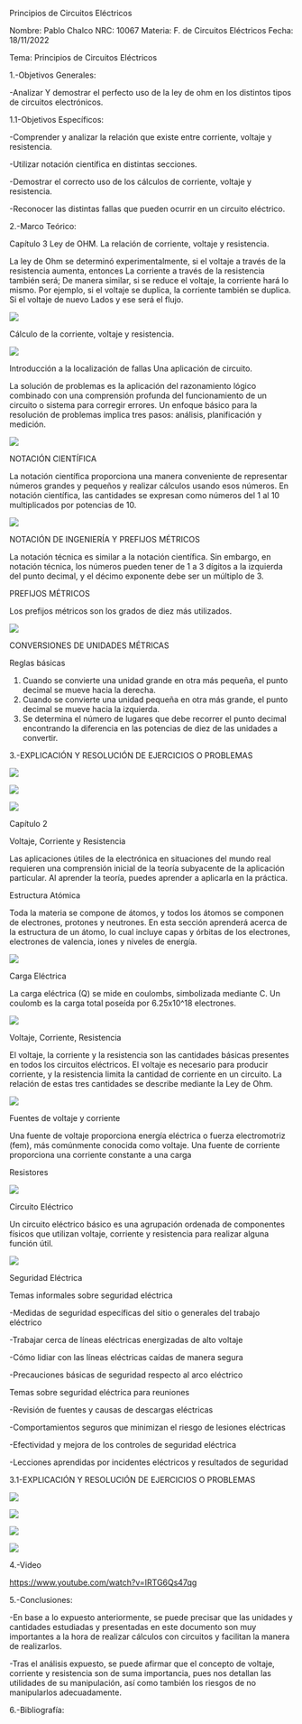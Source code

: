 Principios de Circuitos Eléctricos

Nombre: Pablo Chalco   NRC: 10067  Materia: F. de Circuitos Eléctricos   Fecha: 18/11/2022  

Tema: Principios de Circuitos Eléctricos

1.-Objetivos Generales: 

-Analizar Y demostrar el perfecto uso de la ley de ohm en los distintos tipos de circuitos electrónicos.

1.1-Objetivos Específicos:

-Comprender y analizar la relación que existe entre corriente, voltaje y resistencia.

-Utilizar notación científica en distintas secciones.

-Demostrar el correcto uso de los cálculos de corriente, voltaje y resistencia.

-Reconocer las distintas fallas que pueden ocurrir en un circuito eléctrico.

2.-Marco Teórico:

Capítulo 3 Ley de OHM.
La relación de corriente, voltaje y resistencia.

La ley de Ohm se determinó experimentalmente, si el voltaje a través de la resistencia aumenta, entonces La corriente a través de la resistencia también será; De manera similar, si se reduce el voltaje, la corriente hará lo mismo. Por ejemplo, si el voltaje se duplica, la corriente también se duplica. Si el voltaje de nuevo Lados y ese será el flujo.

![](https://github.com/phchalco/Tarea1/blob/main/12.png)

Cálculo de la corriente, voltaje y resistencia.

![](https://github.com/phchalco/Tarea1/blob/main/13.png)

Introducción a la localización de fallas Una aplicación de circuito.

La solución de problemas es la aplicación del razonamiento lógico combinado con una comprensión profunda del funcionamiento de un circuito o sistema para corregir errores. Un enfoque básico para la resolución de problemas implica tres pasos: análisis, planificación y medición.

![](https://github.com/phchalco/Tarea1/blob/main/14.png)


NOTACIÓN CIENTÍFICA

La notación científica proporciona una manera conveniente de representar números grandes y pequeños y realizar cálculos usando esos números. En notación científica, las cantidades se expresan como números del 1 al 10 multiplicados por potencias de 10.

![](https://github.com/phchalco/Tarea1/blob/main/5.png)

NOTACIÓN DE INGENIERÍA Y PREFIJOS MÉTRICOS

La notación técnica es similar a la notación científica. Sin embargo, en notación técnica, los números pueden tener de 1 a 3 dígitos a la izquierda del punto decimal, y el décimo exponente debe ser un múltiplo de 3.

PREFIJOS MÉTRICOS

Los prefijos métricos son los grados de diez más utilizados.

![](https://github.com/phchalco/Tarea1/blob/main/6.png)

CONVERSIONES DE UNIDADES MÉTRICAS

Reglas básicas

1. Cuando se convierte una unidad grande en otra más pequeña, el punto decimal se mueve hacia la derecha. 
2. Cuando se convierte una unidad pequeña en otra más grande, el punto decimal se mueve hacia la izquierda. 
3. Se determina el número de lugares que debe recorrer el punto decimal encontrando la diferencia en las potencias de diez de las unidades a convertir.

3.-EXPLICACIÓN Y RESOLUCIÓN DE EJERCICIOS O PROBLEMAS

![](https://github.com/phchalco/Tarea1/blob/main/Ej1.png)

![](https://github.com/phchalco/Tarea1/blob/main/Ej2.png)

![](https://github.com/phchalco/Tarea1/blob/main/Ej3.png)

Capítulo 2

Voltaje, Corriente y Resistencia

Las aplicaciones útiles de la electrónica en situaciones del mundo real requieren una comprensión inicial de la teoría subyacente de la aplicación particular. Al aprender la teoría, puedes aprender a aplicarla en la práctica.

Estructura Atómica

Toda la materia se compone de átomos, y todos los átomos se componen de electrones, protones y neutrones. En esta sección aprenderá acerca de la estructura de un átomo, lo cual incluye capas y órbitas de los electrones, electrones de valencia, iones y niveles de energía.

![](https://github.com/phchalco/Tarea1/blob/main/7.png)

Carga Eléctrica

La carga eléctrica (Q) se mide en coulombs, simbolizada mediante C. Un coulomb es la carga total poseída por 6.25x10^18 electrones.

![](https://github.com/phchalco/Tarea1/blob/main/8.png)

Voltaje, Corriente, Resistencia

El voltaje, la corriente y la resistencia son las cantidades básicas presentes en todos los circuitos eléctricos. El voltaje es necesario para producir corriente, y la resistencia limita la cantidad de corriente en un circuito. La relación de estas tres cantidades se describe mediante la Ley de Ohm.

![](https://github.com/phchalco/Tarea1/blob/main/9.png)

Fuentes de voltaje y corriente

Una fuente de voltaje proporciona energía eléctrica o fuerza electromotriz (fem), más comúnmente conocida como voltaje. Una fuente de corriente proporciona una corriente constante a una carga

Resistores

![](https://github.com/phchalco/Tarea1/blob/main/10.png)

Circuito Eléctrico 

Un circuito eléctrico básico es una agrupación ordenada de componentes físicos que utilizan voltaje, corriente y resistencia para realizar alguna función útil.

![](https://github.com/phchalco/Tarea1/blob/main/11.png)

Seguridad Eléctrica 

Temas informales sobre seguridad eléctrica 

-Medidas de seguridad específicas del sitio o generales del trabajo eléctrico 

-Trabajar cerca de líneas eléctricas energizadas de alto voltaje 

-Cómo lidiar con las líneas eléctricas caídas de manera segura 

-Precauciones básicas de seguridad respecto al arco eléctrico 

Temas sobre seguridad eléctrica para reuniones 

-Revisión de fuentes y causas de descargas eléctricas 

-Comportamientos seguros que minimizan el riesgo de lesiones eléctricas 

-Efectividad y mejora de los controles de seguridad eléctrica 

-Lecciones aprendidas por incidentes eléctricos y resultados de seguridad

3.1-EXPLICACIÓN Y RESOLUCIÓN DE EJERCICIOS O PROBLEMAS

![](https://github.com/phchalco/Tarea1/blob/main/Ej4.png)

![](https://github.com/phchalco/Tarea1/blob/main/Ej5.png)

![](https://github.com/phchalco/Tarea1/blob/main/Ej6.png)

![](https://github.com/phchalco/Tarea1/blob/main/Ej7.png)

4.-Video

https://www.youtube.com/watch?v=IRTG6Qs47qg

5.-Conclusiones:

-En base a lo expuesto anteriormente, se puede precisar que las unidades y cantidades estudiadas y presentadas en este documento son muy importantes a la hora de realizar cálculos con circuitos y facilitan la manera de realizarlos.

-Tras el análisis expuesto, se puede afirmar que el concepto de voltaje, corriente y resistencia son de suma importancia, pues nos detallan las utilidades de su manipulación, así como también los riesgos de no manipularlos adecuadamente.

6.-Bibliografía:

